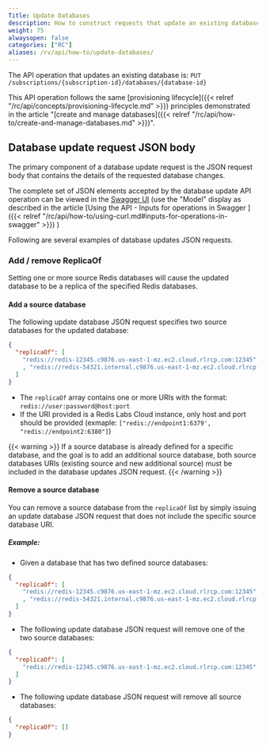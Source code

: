 ```yaml
---
Title: Update Databases
description: How to construct requests that update an existing database.
weight: 75
alwaysopen: false
categories: ["RC"]
aliases: /rv/api/how-to/update-databases/
---
```


The API operation that updates an existing database is: `PUT /subscriptions/{subscription-id}/databases/{database-id}`

This API operation follows the same [provisioning lifecycle]({{< relref "/rc/api/concepts/provisioning-lifecycle.md" >}}) principles demonstrated in the article "[create and manage databases]({{< relref "/rc/api/how-to/create-and-manage-databases.md" >}})".


## Database update request JSON body

The primary component of a database update request is the JSON request body that contains the details of the requested database changes.

The complete set of JSON elements accepted by the database update API operation can be viewed in the [Swagger UI](https://api.redislabs.com/v1/swagger-ui.html) (use the "Model" display as described in the article [Using the API - Inputs for operations in Swagger ]({{< relref "/rc/api/how-to/using-curl.md#inputs-for-operations-in-swagger" >}}) )

Following are several examples of database updates JSON requests. 

### Add / remove ReplicaOf

Setting one or more source Redis databases will cause the updated database to be a replica of the specified Redis databases.

#### Add a source database

The following update database JSON request specifies two source databases for the updated database:

```json
{
  "replicaOf": [
    "redis://redis-12345.c9876.us-east-1-mz.ec2.cloud.rlrcp.com:12345"
    , "redis://redis-54321.internal.c9876.us-east-1-mz.ec2.cloud.rlrcp.com:54321"
  ]
}
```

* The `replicaOf` array contains one or more URIs with the format: `redis://user:password@host:port`
* If the URI provided is a Redis Labs Cloud instance, only host and port should be provided (exmaple: `["redis://endpoint1:6379', "redis://endpoint2:6380"]`)

{{< warning >}}
If a source database is already defined for a specific database, and the goal is to add an additional source database, both source databases URIs (existing source and new additional source) must be included in the database updates JSON request. 
{{< /warning >}}


#### Remove a source database

You can remove a source database from the `replicaOf` list by simply issuing an update database JSON request that does not include the specific source database URI.

##### Example:

* Given a database that has two defined source databases:

```json
{
  "replicaOf": [
    "redis://redis-12345.c9876.us-east-1-mz.ec2.cloud.rlrcp.com:12345"
    , "redis://redis-54321.internal.c9876.us-east-1-mz.ec2.cloud.rlrcp.com:54321"
  ]
}
```

* The folllowing update database JSON request will remove one of the two source databases:

```json
{
  "replicaOf": [
    "redis://redis-12345.c9876.us-east-1-mz.ec2.cloud.rlrcp.com:12345"
  ]
}
```

* The following update database JSON request will remove all source databases:

```json
{
  "replicaOf": []
}
```

